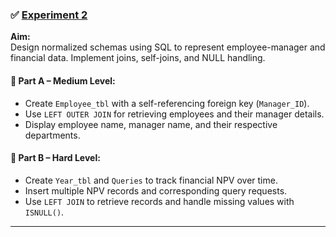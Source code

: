 ### ✅ [Experiment 2](./experiment2.sql)
**Aim:**  
Design normalized schemas using SQL to represent employee-manager and financial data. Implement joins, self-joins, and NULL handling.

#### 🔹 Part A – Medium Level:
- Create `Employee_tbl` with a self-referencing foreign key (`Manager_ID`).
- Use `LEFT OUTER JOIN` for retrieving employees and their manager details.
- Display employee name, manager name, and their respective departments.

#### 🔹 Part B – Hard Level:
- Create `Year_tbl` and `Queries` to track financial NPV over time.
- Insert multiple NPV records and corresponding query requests.
- Use `LEFT JOIN` to retrieve records and handle missing values with `ISNULL()`.

---
